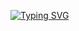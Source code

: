 
<a href="https://git.io/typing-svg"><img src="https://readme-typing-svg.herokuapp.com?center=%D8%AE%D8%A7%D8%B7%D8%A6%D8%A9&vCenter=%D8%AE%D8%A7%D8%B7%D8%A6%D8%A9&lines=Hi+%F0%9F%91%8B+%2C+I'm+shakrahmd+I'm+wed+Developer+" alt="Typing SVG" /></a>
